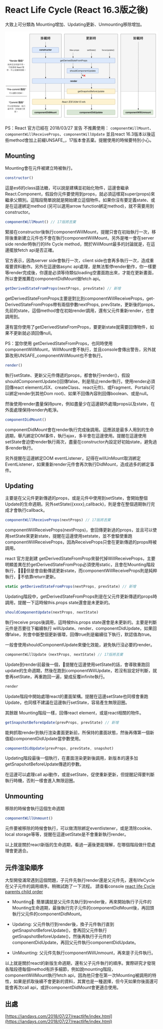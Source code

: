 # React Life Cycle (React 16.3版之後)

大致上可分類為 Mounting增加、Updating更新、Unmounting移除增加。

![image](https://github.com/akayhu/self-components/blob/master/src/file/image/react-life.png?raw=true)

PS：React 官方已經在 2018/03/27 宣告 不推薦使用：
`componentWillMount`、`componentWillReceiveProps`、`componentWillUpdate` 並且react 16.3版本以後這些method會加上前綴UNSAFE_，17版本會丟棄。提醒使用的時候要特別小心。

## Mounting

Mounting會在元件被建立時被執行。

```js
constructor()
```

這是es6的class語法糖，可以說是建構並初始化物件，這邊會繼承React.Component，假設你元件要使用到props，就必須這樣寫super(props)來繼承父類別。這階段簡單說就是開始建立這個物件。如果你沒有要定義state、或是在這邊綁定method (另可以選用arrow function綁定method)，就不需要用到constructor。

```js
componentWillMount() // 17版將丟棄
```

緊接在constructor後執行componentWillMount，提醒只會在初始執行一次，移除後重新建立元件也不會在執行componentWillMount。另外是唯一會在server side render時執行的life Cycle method，關於WillMount最多的討論就是，在這邊擺放fetch api是否正確。

官方表示，因為server side會執行一次，client side也會再多執行一次，造成重複要資料動作。另外在這邊做async api處理，是無法暫停render動作，你一樣要等render完成後，你還是必須等待類似loading空畫面跑出來，才能在更新畫面，所以會更推薦在componentDidMount做fetch api。

```js
get­Derived­State­From­Props(nextProps, prevState) // 新增
```

get­Derived­State­From­Props主要是對比到componentWillReceiveProps，get­Derived­State­From­Props帶有兩個參數nextProps, prevState，更新後的props，先前的state，這個method會在初始render調用，還有父元件重新render，也會調用到。

還有當你使用了get­Derived­State­From­Props，要更新state就需要回傳物件，如果不更新就必須回傳null。

PS：當你使用 get­Derived­State­From­Props，也同時使用componentWillMount，WillMount會不執行，並且console會傳出警告，另外就算改用UNSAFE_componentWillMount也不會執行。

```js
render()
```

執行setState、更新父元件傳遞的props，都會執行render()，假設shouldComponentUpdate()回傳false，則是阻止render執行。使用render必須回傳react element(JSX、createClass、react元件)、或Fragment、Portals(可以綁定render到其他Dom root)、如果不回傳內容則回傳boolean、或是null。

然後使用render盡量保持pure，例如盡量少在這邊額外處理props以及state，在外面處理保持render內乾淨。

```js
componentDidMount()
```

componentDidMount會在render執行完成後調用。這應該是最多人用到的生命週期，舉凡綁定DOM事件，執行ajax，多半會在這邊使用。提醒在這邊使用setState會迫使render執行兩次，盡量在constructor內設定好初始state，避免過多render執行。

另外提醒在這邊綁定DOM eventListener，記得在willUnMount取消綁定EventListener，如果重新render元件會再次執行DidMount，造成過多的綁定事件。

## Updating

主要是在父元件更新傳遞的props，或是元件中使用到setState，會開始整個Update的生命週期。另外setState({xxxx},callback)，則是會在整個週期執行完成才會執行callback。

```js
componentWillReceiveProps(nextProps) // 17版將丟棄
```

componentWillReceiveProps(nextProps)，會回傳更新過的props，並且可以使用setState來更新state，提醒在這邊使用setstate，並不會驅使重跑componentWillReceiveProps，因為ReceiveProps只會在更新傳遞的props時被調用。

react 官方是創建 get­Derived­State­From­Prop來替代掉WillReceiveProps，主要明顯差異在於get­Derived­State­From­Prop必須使用static，且會在Mounting階段執行，但是會自動傳遞更新state，而componentWillReceiveProps則是純粹執行，不依靠return更新。

```js
static getDerivedStateFromProps(nextProps, prevState) // 新增
```

Updating階段中，getDerivedStateFromProps則是在父元件更新傳遞的props時調用，提醒一下這時候this.props state還會是未更新的。

```js
shouldComponentUpdate(nextProps, nextState)
```

執行receive props後調用，這時候this.props state還會是未更新的。主要是判斷元件是否要往下繼續執行 willUpdate、render、componentDidUpdate，如果回傳false，則會中斷整個更新循環，回傳true則是繼續往下執行，默認值為true。

一般會使用shouldComponentUpdate來優化效能，避免執行沒必要的render。

```js
componentWillUpdate（nextProps, nextState) // 17版將丟棄
```

Update到render前最後一個，提醒在這邊使用setState的話，會導致重跑回update的生命週期，然後在跑到componentWillUpdate，若沒有設定好判斷，就會再setState，再重跑回一遍，變成反覆infinite執行。

```js
render
```
Update階段中開始處理react的畫面架構。提醒在這邊setState也同樣會重跑Update，也同樣不建議在這邊執行setState，容易產生無限迴圈。

其餘跟 Mounting階段一樣，回傳react element，或是react相關的物件。

```js
getSnapshotBeforeUpdate(prevProps, prevState) // 新增
```

能夠抓取render到執行渲染畫面更新前，所保持的畫面狀態，然後再傳第一個新值給componentDidUpdate當參數使用。

```js
componentDidUpdate(prevProps, prevState, snapshot)
```

Updating階段最後一個執行，在畫面渲染更新後調用，新版本的還多加getSnapshotBeforeUpdate傳遞的參數。

在這邊可以處理call api動作，或是setState，促使重新更新，但提醒記得要判斷執行時機，否則一樣會進入無限迴圈。

## Unmounting

移除的時候會執行這個生命週期

```js
componentWillUnmount()
```

元件要被移除的時候會執行，可以做清除綁定eventlistener，或是清除cookie、local storage等等，提醒在這邊setState是不會重新執行render。

以上就是關於react新版的生命週期，看過一遍後更能理解，在哪個階段做什麼處理會更適合。

## 元件渲染順序

大型開發滿常遇到這個問題，子元件先執行render還是父元件先，還有lifeCycle在父子元件的調用順序。稍微試跑了一下流程。
請查看console [react life Cycle parents child order](https://codesandbox.io/s/5kpvvkqx7k)

- Mounting: 簡單講就是父元件先執行到render後，再來開始執行子元件的Mounting生命週期，最後執行完子元件的componentDidMount後，再回頭執行父元件的componentDidMount。

- Updating: 父元件執行到render後，換子元件執行直到getSnapshotBeforeUpdate()，會再回父元件執行getSnapshotBeforeUpdate()，然後再執行子元件的componentDidUpdate，再回父元件執行componentDidUpdate。

- UnMounting: 父元件先執行componentWillUnmount，再來是子元件執行。

以上就是關於react的新版生命週期，還有父子元件執行的順序。實際研究才發現各階段德每個method有許多細節，例如說mounting階段，componentWillMount執行fetch api，因為他只會在第一次Mounting被調用的特性，如果是抓取後續不會更新的資料，其實也是一種選擇，但今天如果你後面還可能會再次call api，或許componentDidMount會更適合使用。

## 出處

[https://iandays.com/2018/07/27/reactlife/index.html](https://iandays.com/2018/07/27/reactlife/index.html)
